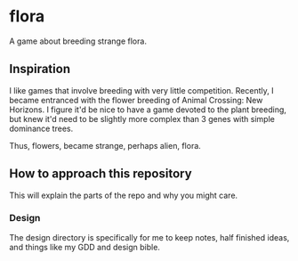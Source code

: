 # flora

A game about breeding strange flora.

## Inspiration

I like games that involve breeding with very little competition. Recently, I
became entranced with the flower breeding of Animal Crossing: New Horizons.
I figure it'd be nice to have a game devoted to the plant breeding, but knew
it'd need to be slightly more complex than 3 genes with simple dominance trees.

Thus, flowers, became strange, perhaps alien, flora.

## How to approach this repository

This will explain the parts of the repo and why you might care.

### Design

The design directory is specifically for me to keep notes, half finished ideas,
and things like my GDD and design bible.